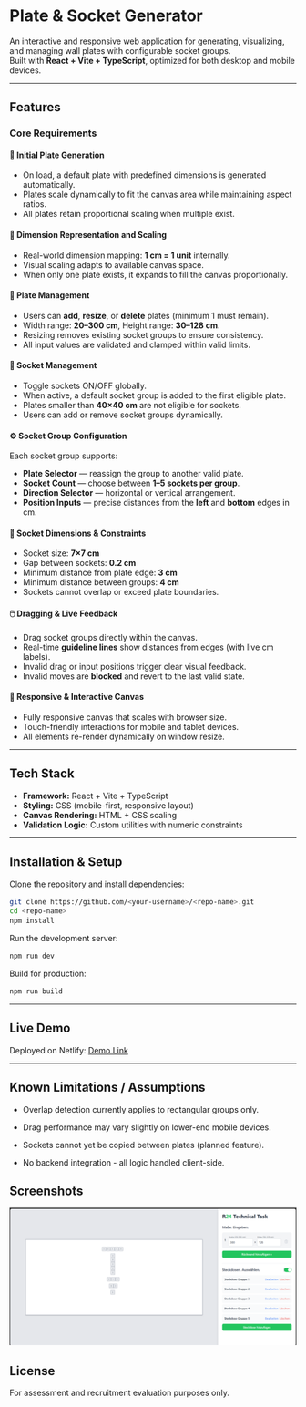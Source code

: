 # Plate & Socket Generator

An interactive and responsive web application for generating, visualizing, and managing wall plates with configurable socket groups.  
Built with **React + Vite + TypeScript**, optimized for both desktop and mobile devices.

---

## Features

### Core Requirements

#### 🧱 Initial Plate Generation
* On load, a default plate with predefined dimensions is generated automatically.
* Plates scale dynamically to fit the canvas area while maintaining aspect ratios.
* All plates retain proportional scaling when multiple exist.

#### 📏 Dimension Representation and Scaling
* Real-world dimension mapping: **1 cm = 1 unit** internally.
* Visual scaling adapts to available canvas space.
* When only one plate exists, it expands to fill the canvas proportionally.

#### 🧩 Plate Management
* Users can **add**, **resize**, or **delete** plates (minimum 1 must remain).
* Width range: **20–300 cm**, Height range: **30–128 cm**.
* Resizing removes existing socket groups to ensure consistency.
* All input values are validated and clamped within valid limits.

#### 🔌 Socket Management
* Toggle sockets ON/OFF globally.
* When active, a default socket group is added to the first eligible plate.
* Plates smaller than **40×40 cm** are not eligible for sockets.
* Users can add or remove socket groups dynamically.

#### ⚙️ Socket Group Configuration
Each socket group supports:
* **Plate Selector** — reassign the group to another valid plate.  
* **Socket Count** — choose between **1–5 sockets per group**.  
* **Direction Selector** — horizontal or vertical arrangement.  
* **Position Inputs** — precise distances from the **left** and **bottom** edges in cm.

#### 📐 Socket Dimensions & Constraints
* Socket size: **7×7 cm**  
* Gap between sockets: **0.2 cm**  
* Minimum distance from plate edge: **3 cm**  
* Minimum distance between groups: **4 cm**  
* Sockets cannot overlap or exceed plate boundaries.

#### 🖱️ Dragging & Live Feedback
* Drag socket groups directly within the canvas.
* Real-time **guideline lines** show distances from edges (with live cm labels).
* Invalid drag or input positions trigger clear visual feedback.
* Invalid moves are **blocked** and revert to the last valid state.

#### 📱 Responsive & Interactive Canvas
* Fully responsive canvas that scales with browser size.
* Touch-friendly interactions for mobile and tablet devices.
* All elements re-render dynamically on window resize.

---


## Tech Stack

* **Framework:** React + Vite + TypeScript  
* **Styling:** CSS (mobile-first, responsive layout)  
* **Canvas Rendering:** HTML + CSS scaling  
* **Validation Logic:** Custom utilities with numeric constraints  

---

## Installation & Setup

Clone the repository and install dependencies:

```bash
git clone https://github.com/<your-username>/<repo-name>.git
cd <repo-name>
npm install
```

Run the development server:

```bash
npm run dev
```

Build for production:

```bash
npm run build
```
---

## Live Demo

Deployed on Netlify: [Demo Link](https://r24-pasg.netlify.app/)

---

## Known Limitations / Assumptions

* Overlap detection currently applies to rectangular groups only.

* Drag performance may vary slightly on lower-end mobile devices.

* Sockets cannot yet be copied between plates (planned feature).

* No backend integration - all logic handled client-side.

## Screenshots
![Preview Screenshot](./screenshot.png)


## License

For assessment and recruitment evaluation purposes only.
